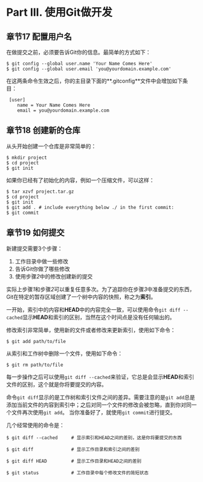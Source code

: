 # Part III. 使用Git做开发 #
## 章节17  配置用户名 ##
在做提交之前，必须要告诉Git你的信息。最简单的方式如下：
```
$ git config --global user.name 'Your Name Comes Here'
$ git config --global user.email 'you@yourdomain.example.com'
```
在这两条命令生效之后，你的主目录下面的**.gitconfig**文件中会增加如下条目：
```
 [user]
 	name = Your Name Comes Here
 	email = you@yourdomain.example.com
```

## 章节18 创建新的仓库 ###
从头开始创建一个仓库是非常简单的：
```
$ mkdir project
$ cd project
$ git init
```
如果你已经有了初始化的内容，例如一个压缩文件，可以这样：
```
$ tar xzvf project.tar.gz
$ cd project
$ git init
$ git add . # include everything below ./ in the first commit:
$ git commit
```

## 章节19 如何提交 ##
新建提交需要3个步骤：
 1. 工作目录中做一些修改
 2. 告诉Git你做了哪些修改
 3. 使用步骤*2*中的修改创建新的提交

实际上步骤*1*和步骤*2*可以重复任意多次。为了追踪你在步骤*3*中准备提交的东西，Git在特定的暂存区域创建了一个树中内容的快照，称之为**索引**。

一开始，索引中的内容和**HEAD**中的内容完全一致，可以使用命令`git diff --cached`显示**HEAD**和索引的区别，当然在这个时间点是没有任何输出的。

修改索引非常简单，使用新的文件或者修改来更新索引，使用如下命令：
```
$ git add path/to/file
```
从索引和工作树中删除一个文件，使用如下命令：
```
$ git rm path/to/file
```
每一步操作之后可以使用`git diff --cached`来验证，它总是会显示**HEAD**和索引文件的区别，这个就是你将要提交的内容。

命令`git diff`显示的是工作树和索引文件之间的差异。需要注意的是`git add`总是添加当前文件的内容到索引中；之后对同一个文件的修改会被忽略，直到你对同一个文件再次使用`git add`。
当你准备好了，就使用`git commit`进行提交。

几个经常使用的命令是：
```
$ git diff --cached 	# 显示索引和HEAD之间的差别，这是你将要提交的东西

$ git diff 				# 显示工作目录和索引之间的差别

$ git diff HEAD 		# 显示工作目录和HEAD之间的差别

$ git status			# 工作目录中每个修改文件的简短状态
```


